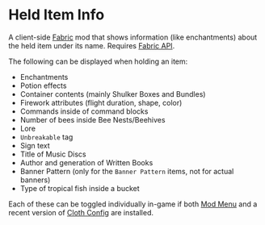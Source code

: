# Held Item Info

A client-side [Fabric](https://fabricmc.net) mod that shows information (like enchantments) about the held item under its name. Requires [Fabric API](https://www.curseforge.com/minecraft/mc-mods/fabric-api). 

The following can be displayed when holding an item:
- Enchantments 
- Potion effects
- Container contents (mainly Shulker Boxes and Bundles)
- Firework attributes (flight duration, shape, color)
- Commands inside of command blocks
- Number of bees inside Bee Nests/Beehives
- Lore
- `Unbreakable` tag
- Sign text
- Title of Music Discs
- Author and generation of Written Books
- Banner Pattern (only for the `Banner Pattern` items, not for actual banners)
- Type of tropical fish inside a bucket

Each of these can be toggled individually in-game if both [Mod Menu](https://www.curseforge.com/minecraft/mc-mods/modmenu/files) and a recent version of [Cloth Config](https://www.curseforge.com/minecraft/mc-mods/cloth-config) are installed.
